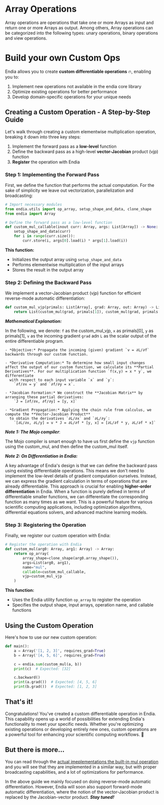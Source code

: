 # Array Operations

Array operations are operations that take one or more Arrays as input and return one or more Arrays as output. Among others, Array operations can be categorized into the following types: unary operations, binary operations and view operations.


# Build your own Custom Ops

Endia allows you to create **custom differentiable operations** 🔥, enabling you to:

1. Implement new operations not available in the endia core library
2. Optimize existing operations for better performance
3. Develop domain-specific operations for your unique needs

## Creating a Custom Operation - A Step-by-Step Guide

Let's walk through creating a custom elementwise multiplication operation, breaking it down into three key steps:

1. Implement the forward pass as a **low-level** function
2. Define the backward pass as a high-level **vector-Jacobian** product (vjp) function
3. **Register** the operation with Endia

### Step 1: Implementing the Forward Pass

First, we define the function that performs the actual computation. For the sake of simplicity we leave out vectorization, parallelization and broadcasting:

```python
# Import necessary modules
from endia.utils import op_array, setup_shape_and_data, clone_shape
from endia import Array

# Define the forward pass as a low-level function
def custom_mul_callable(inout curr: Array, args: List[Array]) -> None:
    setup_shape_and_data(curr)
    for i in range(curr.size()):
        curr.store(i, args[0].load(i) * args[1].load(i))
```

**This function:**

- Initializes the output array using `setup_shape_and_data`
- Performs elementwise multiplication of the input arrays
- Stores the result in the output array

### Step 2: Defining the Backward Pass

We implement a vector-Jacobian product (vjp) function for efficient reverse-mode automatic differentiation:

```python
def custom_mul_vjp(primals: List[Array], grad: Array, out: Array) -> List[Array]:
    return List(custom_mul(grad, primals[1]), custom_mul(grad, primals[0]))
```

***Mathematical Explanation:*** 

In the following, we denote: `f` as the custom_mul_vjp, `x` as primals[0], `y` as primals[1], `v` as the incoming gradient `grad` adn `L` as the scalar output of the entire differentiable program.


    - *Objective:* Propagate the incoming (given) gradient `v = ∂L/∂f` backwards through our custom function. 
      
    - *Derivative Computation:* To determine how small input changes affect the output of our custom function, we calculate its **Partial Derivatives**. For our multiplication function `f(x,y) = x * y`, we differentiate 
      with respect to each input variable `x` and `y`:
        `∂f/∂x = y` and `∂f/∂y = x`.

    - *Jacobian Formation:* We construct the **Jacobian Matrix** by arranging these partial derivatives:
        `J = [∂f/∂x, ∂f/∂y] = [y, x]`

    - *Gradient Propagation:* Applying the chain rule from calculus, we compute the **Vector-Jacobian Product** 
      to obtain the derivatives `∂L/∂x` and `∂L/∂y`:
        `[∂L/∂x, ∂L/y] = v * J = ∂L/∂f * [y, x] = [∂L/∂f * y, ∂L/∂f * x]`


***Note 1: The Mojo compiler***: 

The Mojo compiler is smart enough to have us first define the `vjp` function using the custom_mul, and then define the custom_mul itself.

***Note 2: On Differentiation in Endia:***

A key advantage of Endia's design is that we can define the backward pass using existing differentiable operations. This means we don't need to implement the low-level details of gradient computation ourselves. Instead, we can express the gradient calculation in terms of operations that are already differentiable.
This approach is crucial for enabling **higher-order differentiation** in Endia. When a function is purely defined in terms of differentiable smaller functions, we can differentiate the corresponding function as many times as we want. This is a powerful feature for various scientific computing applications, including optimization algorithms, differential equations solvers, and advanced machine learning models.

### Step 3: Registering the Operation

Finally, we register our custom operation with Endia:

```python
# Register the operation with Endia
def custom_mul(arg0: Array, arg1: Array) -> Array:
    return op_array(
        array_shape=clone_shape(arg0.array_shape()),
        args=List(arg0, arg1),
        name="mul",
        callable=custom_mul_callable,
        vjp=custom_mul_vjp
    )
```

**This function:**

- Uses the Endia utility function `op_array` to register the operation
- Specifies the output shape, input arrays, operation name, and callable functions

## Using the Custom Operation

Here's how to use our new custom operation:

```python
def main():
    a = Array('[1, 2, 3]', requires_grad=True)
    b = Array('[4, 5, 6]', requires_grad=True)

    c = endia.sum(custom_mul(a, b))
    print(c)  # Expected: [32]

    c.backward()
    print(a.grad())  # Expected: [4, 5, 6]
    print(b.grad())  # Expected: [1, 2, 3]
```

## That's it!

Congratulations! You've created a custom differentiable operation in Endia. This capability opens up a world of possibilities for extending Endia's functionality to meet your specific needs. Whether you're optimizing existing operations or developing entirely new ones, custom operations are a powerful tool for enhancing your scientific computing workflows. 🎉

## But there is more...

You can read through the [actual imeplementations the built-in mul operation](https://github.com/endia-org/Endia/blob/main/endia/functional/binary_ops/mul_op.mojo) and you will see that they are implemented in a similar way, but with proper broadcasting capabilities, and a lot of optimizations for performance.

In the above guide we mainly focused on doing reverse-mode automatic differentiation. However, Endia will soon also support forward-mode automatic differentiation, where the notion of the vector-Jacobian product is replaced by the Jacobian-vector product. **_Stay tuned!_**
